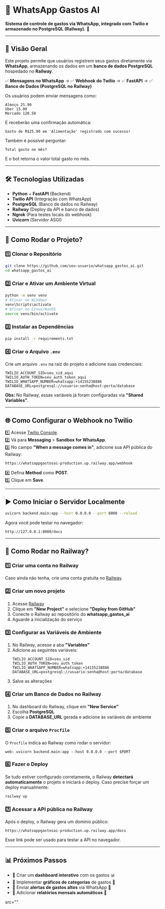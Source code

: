 # 📌 WhatsApp Gastos AI
**Sistema de controle de gastos via WhatsApp, integrado com Twilio e armazenado no PostgreSQL (Railway).** 🚀  

---

## **📖 Visão Geral**
Este projeto permite que usuários registrem seus gastos diretamente via **WhatsApp**, armazenando os dados em um **banco de dados PostgreSQL** hospedado no **Railway**. 

✅ **Mensagens no WhatsApp** → ✅ **Webhook do Twilio** → ✅ **FastAPI** → ✅ **Banco de Dados (PostgreSQL no Railway)**

Os usuários podem enviar mensagens como:
```
Almoço 25.90
Uber 15.00
Mercado 120.50
```
E receberão uma confirmação automática:
```
Gasto de R$25.90 em 'Alimentação' registrado com sucesso!
```

Também é possível perguntar:
```
Total gasto no mês?
```
E o bot retorna o valor total gasto no mês.

---

## **🛠️ Tecnologias Utilizadas**
- **Python** + **FastAPI** (Backend)
- **Twilio API** (Integração com WhatsApp)
- **PostgreSQL** (Banco de dados no Railway)
- **Railway** (Deploy da API e banco de dados)
- **Ngrok** (Para testes locais do webhook)
- **Uvicorn** (Servidor ASGI)

---

## **🚀 Como Rodar o Projeto?**

### **1️⃣ Clonar o Repositório**
```bash
git clone https://github.com/seu-usuario/whatsapp_gastos_ai.git
cd whatsapp_gastos_ai
```

### **2️⃣ Criar e Ativar um Ambiente Virtual**
```bash
python -m venv venv
# Ativar no Windows
venv\Scripts\activate
# Ativar no Linux/macOS
source venv/bin/activate
```

### **3️⃣ Instalar as Dependências**
```bash
pip install -r requirements.txt
```

### **4️⃣ Criar o Arquivo `.env`**
Crie um arquivo `.env` na raiz do projeto e adicione suas credenciais:
```
TWILIO_ACCOUNT_SID=seu_sid_aqui
TWILIO_AUTH_TOKEN=seu_auth_token_aqui
TWILIO_WHATSAPP_NUMBER=whatsapp:+14155238886
DATABASE_URL=postgresql://usuario:senha@host:porta/database
```

**Obs:** No Railway, essas variáveis já foram configuradas via **"Shared Variables"**.

---

## **🌐 Como Configurar o Webhook no Twilio**
1️⃣ Acesse [Twilio Console](https://www.twilio.com/console).  
2️⃣ Vá para **Messaging** > **Sandbox for WhatsApp**.  
3️⃣ No campo **"When a message comes in"**, adicione sua API pública do Railway:  
   ```
   https://whatsappgastosai-production.up.railway.app/webhook
   ```
4️⃣ Defina **Method** como **POST**.  
5️⃣ Clique em **Save**.  

---

## **▶️ Como Iniciar o Servidor Localmente**
```bash
uvicorn backend.main:app --host 0.0.0.0 --port 8000 --reload
```
Agora você pode testar no navegador:
```
http://127.0.0.1:8000/docs
```

---

## **🚀 Como Rodar no Railway?**

### **1️⃣ Criar uma conta no Railway**
Caso ainda não tenha, crie uma conta gratuita no [Railway](https://railway.app/).  

### **2️⃣ Criar um novo projeto**
1. Acesse [Railway](https://railway.app/dashboard)
2. Clique em **"New Project"** e selecione **"Deploy from GitHub"**
3. Conecte o Railway ao repositório do **whatsapp_gastos_ai**
4. Aguarde a inicialização do serviço

### **3️⃣ Configurar as Variáveis de Ambiente**
1. No Railway, acesse a aba **"Variables"**
2. Adicione as seguintes variáveis:
   ```
   TWILIO_ACCOUNT_SID=seu_sid
   TWILIO_AUTH_TOKEN=seu_auth_token
   TWILIO_WHATSAPP_NUMBER=whatsapp:+14155238886
   DATABASE_URL=postgresql://usuario:senha@host:porta/database
   ```
3. Salve as alterações

### **4️⃣ Criar um Banco de Dados no Railway**
1. No dashboard do Railway, clique em **"New Service"**
2. Escolha **PostgreSQL**
3. Copie a **DATABASE_URL** gerada e adicione às variáveis de ambiente

### **5️⃣ Criar o arquivo `Procfile`**
O `Procfile` indica ao Railway como rodar o servidor:
```
web: uvicorn backend.main:app --host 0.0.0.0 --port $PORT
```

### **6️⃣ Fazer o Deploy**
Se tudo estiver configurado corretamente, o Railway **detectará automaticamente** o projeto e iniciará o deploy.
Caso precise forçar um deploy manualmente:
```bash
railway up
```

### **7️⃣ Acessar a API pública no Railway**
Após o deploy, o Railway gera um domínio público:
```
https://whatsappgastosai-production.up.railway.app/docs
```
Esse link pode ser usado para testar a API no navegador.

---

## **📊 Próximos Passos**
- 📌 Criar um **dashboard interativo** com os gastos 📊
- 📌 Implementar **gráficos de categorias** de gastos 🎯
- 📌 Enviar **alertas de gastos altos** via WhatsApp 📲
- 📌 Adicionar **relatórios mensais automáticos** 📝

src=""